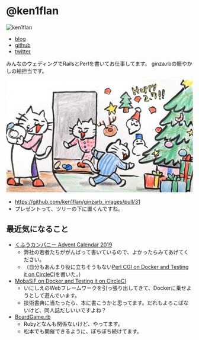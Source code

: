 # @ken1flan

![ken1flan](https://gravatar.com/avatar/6d5dbb7f4489227b5e85860f37bceb52?s=120)

- [blog](https://ken1flan.tumblr.com)
- [github](https://github.com/ken1flan)
- [twitter](https://twitter.com/ken1flan)

みんなのウェディングでRailsとPerlを書いてお仕事してます。
ginza.rbの賑やかしの絵担当です。

![朝の風景](https://github.com/ken1flan/ginzarb_images/raw/master/78th.jpg)
- https://github.com/ken1flan/ginzarb_images/pull/31
- プレゼントって、ツリーの下に置くんですね。

## 最近気になること

- [くふうカンパニー Advent Calendar 2019](https://qiita.com/advent-calendar/2019/kufu)
  - 弊社の若者たちががんばって書いているので、よかったらみてあげてください。
  - （自分もあんまり役に立ちそうもない[Perl CGI on Docker and Testing it on CircleCI](https://qiita.com/ken1flan/items/dac6234078325fe43842)を書いた。）
- [MobaSiF on Docker and Testing it on CircleCI](https://github.com/ken1flan/mobasif_sample)
  - いにしえのWebフレームワークを引っ張り出してきて、Dockerに乗せようとして遊んでいます。
  - 技術書典に当たったら、本に書こうかと思ってます。だれもよろこばないけど、同人誌だしいいですよね？
- [BoardGame.rb](https://boardgamerb.doorkeeper.jp/)
  - Rubyとなんも関係ないけど、やってます。
  - 松本でも開催できるように、ぼちぼち続けてます。
